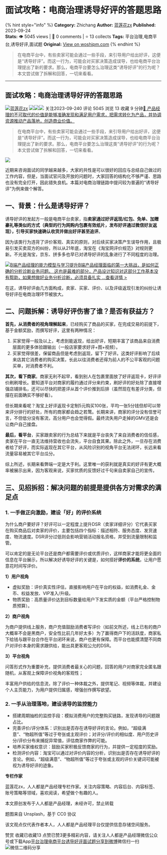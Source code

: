 # 面试攻略：电商治理诱导好评的答题思路
{% hint style="info" %}
**Category:** Zhichang
**Author:** [蓝莲花zx](https://www.woshipm.com/u/723392)
**Published:** 2023-09-24  
**Stats:** 👁️ 5045 views | 💬 0 comments | ⭐ 13 collects
**Tags:** 平台治理,电商平台,诱导好评,面试题
**Original:** [View on woshipm.com](https://www.woshipm.com/zhichang/5910111.html)
{% endhint %}
> 在电商平台中，有些卖家可能会通过一些手段，来引导用户给出好评，这便是“诱导好评”。而这一行为，可能会对买家决策造成误导，也给电商平台治理提出了新的要求。那么，电商平台要怎么治理这类“诱导好评”的行为呢？本文尝试做了拆解和回答，一切来看看。

---

## 面试攻略：电商治理诱导好评的答题思路

[![](https://static.woshipm.com/view/woshipm_api_def_20230629195825_9727.png?imageView2/1/w/72/h/72/q/100)](https://www.woshipm.com/u/723392)[蓝莲花zx](https://www.woshipm.com/u/723392) ![](https://static.woshipm.com/tag/1121_1@2x.png)![](https://static.woshipm.com/tag/1301_1@2x.png)![](https://static.woshipm.com/tag/2405_1@2x.png) 关注2023-09-240 评论 5045 浏览 13 收藏 9 分钟[🔗 产品经理的不可取代的价值是能够准确发现和满足用户需求，把需求转化为产品，并协调资源推动产品落地，创造商业价值。](https://ke.qidianla.com/courses/90pm)

> 在电商平台中，有些卖家可能会通过一些手段，来引导用户给出好评，这便是“诱导好评”。而这一行为，可能会对买家决策造成误导，也给电商平台治理提出了新的要求。那么，电商平台要怎么治理这类“诱导好评”的行为呢？本文尝试做了拆解和回答，一切来看看。

![](https://image.woshipm.com/2023/04/14/91ccd41e-da9e-11ed-aaf8-00163e0b5ff3.png)

近期来咨询面试的同学越来越多，大家的共性是可以很好的回应与总结自己做过的工作内容，但是，当面试官问及开放的问题时，大家回答的结构化不够严谨、思路也没有完全打开，因此错失良机。本篇对电商治理链路中提问较为普遍的“诱导好评”为例来做个解答。

## 一、背景：什么是诱导好评？

诱导好评的发起方一般是电商平台卖家，指**卖家通过好评返现/红包、免单、加赠豪礼等类似的方式（典型的行为网购内包裹有效纸片，发布好评通过微信好友返现），引导买家快速确认收货并做出好评甚至追评**。

因为该类行为违背了评价客观、真实的原则，对后续买家决策产生误导作用，且极易引发买卖双方的纠纷，所以从21年底，淘宝在《淘宝网评价规范》对规则更新。不光是淘宝，京东、拼多多也早已对诱导好评的乱象进行了不同程度的治理。

[![](https://image.woshipm.com/2023/08/02/1554eea8-30e3-11ee-88e7-00163e0b5ff3.png)B端产品经理的能力模型与学习提升B端产品经理面临的第一大挑战，是如何正确的分析诊断业务问题。 这也是最难的部分，产品设计知识对这部分工作基本没有帮助，如果想做好业务分析诊断，必须具备扎实 ...查看详情 >](https://ke.qidianla.com/courses/bcpm)

在这，诱导好评由几方面构成，卖家、买家、评价、以及评级返现引发的纠纷让诱导好评在电商治理环节被放大。

## 二、问题拆解：诱导好评伤害了谁？是否有获益方？

**首先，从消费者的视角理解起来**，已经购买了商品的买家，在完成交易的前提下，基于金额奖励，而撰写好评，这里有两种情况：

1.  买家觉得一般及以上，考虑到能返现，给出好评，短期丰富了该商品来自消费层面的更多体验跟输出（一般店家要求好评+图+视频）。
2.  买家觉得很差，保留商品但是考虑到返现，留下了好评。这类好评影响了后续来店其它消费者的购买决策，长此以往消费者还得为前人的不公平客观的问题买单，对消费者不利。

**其次，看下商家**。商家无利不起早，看到别人在包裹里面放了好评返现卡，好评评价刷刷增长。要知道平台对商家的履约通过评分来约束，刷好评的好处除了直接增强店铺排名，还可以尽快的把差评从首个评价推到后排（虽然现在有差评分类，但摆在前面确实不够好看）。

但长期来看呢？淘宝上好评返现卡定制5元购买100张，平均一张5分钱但却可以带来评分排行的好处，所有的商家都会趋之若鹜。长期来讲，商家的评分没有信誉可言，不但低分没有客流，高分用户也会觉得假。最终流失用户走掉的GMV还是会让商户自己接盘。

**最后，看平台**，买家跟卖家的行为总结下来就是平台丧失了来自消费者的信任感，卖家在平台一直无法维持营收也会流失，平台自食其果。除此之外，一旦存在消费者给了好评，而实际返现在其它平台，从风险识别的视角平台无法闭环，长远来看流量容易被其它平台瓜分。

综上所述，长期来看弊端一定是大于利。这里唯一的获利就是真实的好评有更大概率被展示出来，因为客观来说，买家优质的反馈好过千句来自卖家自己的宣传。

## 三、见招拆招：解决问题的前提是提供各方对需求的满足点

### 1\. 一手做正向激励，建设「好」的评价系统

为什么商户要好评？好评可以一定程度上提升DSR（卖家详细评分）它代表买家在购买商品后对卖家的评价，主要包括四个指标：描述相符、服务态度、发货速度、物流速度。DSR评分过低则会影响营销活动报名资格，并受到流量限制和监管。

可以肯定的是无论平台还是商户都需要评价或优质评价，这样商家才能将更全面的信息在平台展示，所以解决好诱导好评的关键是，如何搭好**评价的系统**，让用户愿意花时间写评价。

**1）用户视角**

*   虚拟奖励：评价真实性评估，直接影响用户在平台的权益，如消费礼金、金币、权益发放、VIP准入/升级。
*   物质奖励：高质量评价达到目标数量给用户下发实质的金额（平台严格控制物质预算）。

**2）商户视角**

为商户提供线上服务，商户充值鼓励消费者写评价（如前文所述，线上已有的商户大概率不会是黑商户，安全性比前几年好太多）为了赢得商户下的活跃度，商家私下给钱与跟平台合作在平台闭环来说，商户也更有保障。而平台也能摸清楚不同商户对评价本身的需求跟供给，能出具更客观公允的DSR。

**3）平台视角**

问答形式作为重要补充，提供消费者最关心的问题，回答的用户对商家完全匿名跟随机，从客观上保障评价视角的客观性；

丰富用户供给的信息流，除了评价一种体裁之外，提供笔记、视频等体裁，并建设个人主页能力，为用户提供归属感，增强创作撰写欲望。

### 2\. 一手从治理落地，建设诱导的监控能力

*   搭建周期抽检的监控手段：模拟消费用户的完整购买链路，发现诱导的问题跟占比。
*   完善评价/评分体系：识别出是否存在诱导好评的言论。例如，“超级满意”、“物超所值”等过于夸张或主观评价；对评分/评价的相似度、用户历史评分/评价分布来捕捉异常值，评估商家作弊的可能。
*   培养买家维权意识：鼓励买家积极反馈商家的行为，并提供一定程度的奖励。
*   检测评价内容：淘宝可以通过对评价内容的分析，识别出是否存在诱导好评的言论。例如，“超级满意”、“物超所值”等过于夸张或主观的评价关键词可能被视为诱导好评的迹象。

**专栏作家**

蓝莲花zx，人人都是产品经理专栏作家。关注内容策略、内容后台、内容标签、账号策略等领域，喜欢阅读，希望做个有趣的人。

本文原创发布于人人都是产品经理，未经许可，禁止转载

题图来自 Unsplash，基于 CC0 协议

该文观点仅代表作者本人，人人都是产品经理平台仅提供信息存储空间服务。

赞赏 收藏已收藏13 点赞已赞3更多精彩内容，请关注人人都是产品经理微信公众号或下载App[平台治理](https://www.woshipm.com/tag/%e5%b9%b3%e5%8f%b0%e6%b2%bb%e7%90%86)[电商平台](https://www.woshipm.com/tag/%e7%94%b5%e5%95%86%e5%b9%b3%e5%8f%b0)[诱导好评](https://www.woshipm.com/tag/%e8%af%b1%e5%af%bc%e5%a5%bd%e8%af%84)[面试题](https://www.woshipm.com/tag/%e9%9d%a2%e8%af%95%e9%a2%98)[分享到微博](https://service.weibo.com/share/share.php?appkey=2775287854&title=面试攻略：电商治理诱导好评的答题思路&url=https://www.woshipm.com/zhichang/5910111.html&pic=https://image.woshipm.com/2023/04/14/91ccd41e-da9e-11ed-aaf8-00163e0b5ff3.png)微信扫一扫![微信二维码](https://api.pwmqr.com/qrcode/create/?url=https://www.woshipm.com/zhichang/5910111.html)分享